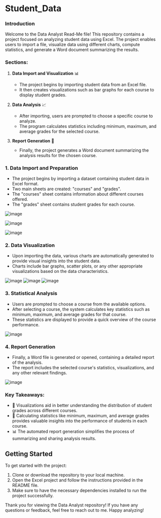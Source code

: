 # Student_Data

### Introduction
Welcome to the Data Analyst Read-Me file! This repository contains a project focused on analyzing student data using Excel. The project enables users to import a file, visualize data using different charts, compute statistics, and generate a Word document summarizing the results. 

### Sections:

1. **Data Import and Visualization** 📊
   - The project begins by importing student data from an Excel file.
   - It then creates visualizations such as bar graphs for each course to display student grades.

2. **Data Analysis** 📈
   - After importing, users are prompted to choose a specific course to analyze.
   - The program calculates statistics including minimum, maximum, and average grades for the selected course.

3. **Report Generation** 📝
   - Finally, the project generates a Word document summarizing the analysis results for the chosen course.


### 1. Data Import and Preparation
- The project begins by importing a dataset containing student data in Excel format.
- Two main sheets are created: "courses" and "grades".
- The "courses" sheet contains information about different courses offered.
- The "grades" sheet contains student grades for each course.

![image](https://github.com/elroyvaz/Student_Data/assets/134976627/9f60ca83-7b7a-4d85-b17b-46bb50614ae0)

![image](https://github.com/elroyvaz/Student_Data/assets/134976627/d6282bca-339d-402a-b5cf-ff7609d4ca4e)


![image](https://github.com/elroyvaz/Student_Data/assets/134976627/237a1dd1-6f4a-4648-9505-f2b7fdd94fec)


### 2. Data Visualization
- Upon importing the data, various charts are automatically generated to provide visual insights into the student data.
- Charts include bar graphs, scatter plots, or any other appropriate visualizations based on the data characteristics.
  
![image](https://github.com/elroyvaz/Student_Data/assets/134976627/24b2709d-e30e-44cd-bcd2-396d280f3434)
![image](https://github.com/elroyvaz/Student_Data/assets/134976627/8c287361-a032-49df-863b-697aa73ef106)
![image](https://github.com/elroyvaz/Student_Data/assets/134976627/cc14fe52-2b14-470f-b5c1-de83840ad16d)

### 3. Statistical Analysis
- Users are prompted to choose a course from the available options.
- After selecting a course, the system calculates key statistics such as minimum, maximum, and average grades for that course.
- These statistics are displayed to provide a quick overview of the course performance.

![image](https://github.com/elroyvaz/Student_Data/assets/134976627/00efe33b-98ea-4acf-bed8-f6c514bbad72)

### 4. Report Generation
- Finally, a Word file is generated or opened, containing a detailed report of the analysis.
- The report includes the selected course's statistics, visualizations, and any other relevant findings.

![image](https://github.com/elroyvaz/Student_Data/assets/134976627/a0aaa79f-684f-4ac0-92ea-6f0771660d6a)

### Key Takeaways:
- 📝 Visualizations aid in better understanding the distribution of student grades across different courses.
- 🧮 Calculating statistics like minimum, maximum, and average grades provides valuable insights into the performance of students in each course.
- 📊 The automated report generation simplifies the process of summarizing and sharing analysis results.

## Getting Started
To get started with the project:
1. Clone or download the repository to your local machine.
2. Open the Excel project and follow the instructions provided in the README file.
3. Make sure to have the necessary dependencies installed to run the project successfully.

Thank you for viewing the Data Analyst repository! If you have any questions or feedback, feel free to reach out to me. Happy analyzing!
